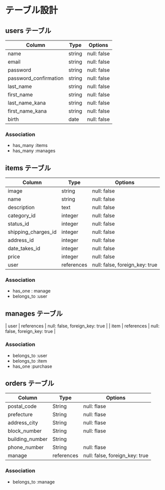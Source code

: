 # テーブル設計

## users テーブル

| Column                    | Type   | Options     |
| ------------------------- | ------ | ----------- |
| name                      | string | null: false |
| email                     | string | null: false |
| password                  | string | null: false |
| password_confirmation     | string | null: false |
| last_name                 | string | null: false |
| first_name                | string | null: false |
| last_name_kana            | string | null: false |
| first_name_kana           | string | null: false |
| birth                     | date   | null: false |

### Association

- has_many :items
- has_many :manages


## items テーブル

| Column              | Type       | Options     |
| ------------------- | ---------- | ----------- |
| image               | string     | null: false |
| name                | string     | null: false |
| description         | text       | null: false |
| category_id            | integer    | null: false |
| status_id              | integer    | null: false |
| shipping_charges_id    | integer    | null: false |
| address_id   | integer    | null: false |
| date_takes_id          | integer    | null: false |
| price               | integer    | null: false |
| user                | references | null: false, foreign_key: true |

### Association

- has_one : manage
- belongs_to :user

## manages テーブル

| user                   | references | null: false, foreign_key: true |
| item                   | references | null: false, foreign_key: true |

### Association

- belongs_to :user
- belongs_to :item
- has_one :purchase

## orders テーブル

| Column                 | Type       | Options     |
| ---------------------- | -----------| ----------- |
| postal_code            | String     | null: flase |
| prefecture             | String     | null: flase |
| address_city           | String     | null: flase |
| block_number           | String     | null: flase |
| building_number        | String     |             |
| phone_number           | String     | null: flase |
| manage                 | references | null: false, foreign_key: true |


### Association

- belongs_to :manage